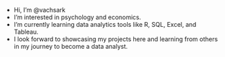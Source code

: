 - Hi, I’m @vachsark
- I’m interested in psychology and economics.
- I’m currently learning data analytics tools like R, SQL, Excel, and Tableau.
- I look forward to showcasing my projects here and learning from others in my journey to become a data analyst.
